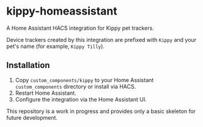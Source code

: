# kippy-homeassistant

A Home Assistant HACS integration for Kippy pet trackers.

Device trackers created by this integration are prefixed with `Kippy` and your pet's name (for example, `Kippy Tilly`).

## Installation

1. Copy `custom_components/kippy` to your Home Assistant `custom_components` directory or install via HACS.
2. Restart Home Assistant.
3. Configure the integration via the Home Assistant UI.

This repository is a work in progress and provides only a basic skeleton for future development.
